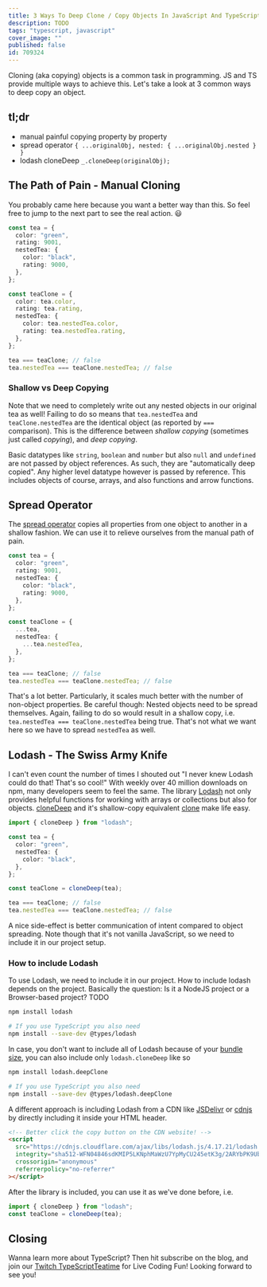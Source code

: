 ```yaml
---
title: 3 Ways To Deep Clone / Copy Objects In JavaScript And TypeScript
description: TODO
tags: "typescript, javascript"
cover_image: ""
published: false
id: 709324
---
```


Cloning (aka copying) objects is a common task in programming. JS and TS provide multiple ways to achieve this. Let's take a look at 3 common ways to deep copy an object.

## tl;dr

- manual painful copying property by property
- spread operator `{ ...originalObj, nested: { ...originalObj.nested } }`
- lodash cloneDeep `_.cloneDeep(originalObj);`

## The Path of Pain - Manual Cloning

You probably came here because you want a better way than this. So feel free to jump to the next part to see the real action. 😃

```typescript
const tea = {
  color: "green",
  rating: 9001,
  nestedTea: {
    color: "black",
    rating: 9000,
  },
};

const teaClone = {
  color: tea.color,
  rating: tea.rating,
  nestedTea: {
    color: tea.nestedTea.color,
    rating: tea.nestedTea.rating,
  },
};

tea === teaClone; // false
tea.nestedTea === teaClone.nestedTea; // false
```

### Shallow vs Deep Copying

Note that we need to completely write out any nested objects in our original tea as well! Failing to do so means that `tea.nestedTea` and `teaClone.nestedTea` are the identical object (as reported by `===` comparison). This is the difference between _shallow copying_ (sometimes just called _copying_), and _deep copying_.

Basic datatypes like `string`, `boolean` and `number` but also `null` and `undefined` are not passed by object references. As such, they are "automatically deep copied". Any higher level datatype however is passed by reference. This includes objects of course, arrays, and also functions and arrow functions.

## Spread Operator

The [spread operator](https://developer.mozilla.org/en-US/docs/Web/JavaScript/Reference/Operators/Spread_syntax#spread_in_object_literals) copies all properties from one object to another in a shallow fashion. We can use it to relieve ourselves from the manual path of pain.

```typescript
const tea = {
  color: "green",
  rating: 9001,
  nestedTea: {
    color: "black",
    rating: 9000,
  },
};

const teaClone = {
  ...tea,
  nestedTea: {
    ...tea.nestedTea,
  },
};

tea === teaClone; // false
tea.nestedTea === teaClone.nestedTea; // false
```

That's a lot better. Particularly, it scales much better with the number of non-object properties.
Be careful though: Nested objects need to be spread themselves. Again, failing to do so would result in a shallow copy, i.e. `tea.nestedTea === teaClone.nestedTea` being true. That's not what we want here so we have to spread `nestedTea` as well.

## Lodash - The Swiss Army Knife

I can't even count the number of times I shouted out "I never knew Lodash could do that! That's so cool!" With weekly over 40 million downloads on npm, many developers seem to feel the same. The library [Lodash](https://lodash.com/) not only provides helpful functions for working with arrays or collections but also for objects. [cloneDeep](https://lodash.com/docs/4.17.15#cloneDeep) and it's shallow-copy equivalent [clone](https://lodash.com/docs/4.17.15#clone) make life easy.

```typescript
import { cloneDeep } from "lodash";

const tea = {
  color: "green",
  nestedTea: {
    color: "black",
  },
};

const teaClone = cloneDeep(tea);

tea === teaClone; // false
tea.nestedTea === teaClone.nestedTea; // false
```

A nice side-effect is better communication of intent compared to object spreading. Note though that it's not vanilla JavaScript, so we need to include it in our project setup.

### How to include Lodash

To use Lodash, we need to include it in our project. How to include lodash depends on the project. Basically the question: Is it a NodeJS project or a Browser-based project?
TODO

```bash
npm install lodash

# If you use TypeScript you also need
npm install --save-dev @types/lodash
```

In case, you don't want to include all of Lodash because of your [bundle size](https://bundlephobia.com/result?p=lodash@4.17.21), you can also include only `lodash.cloneDeep` like so

```bash
npm install lodash.deepClone

# If you use TypeScript you also need
npm install --save-dev @types/lodash.deepClone
```

A different approach is including Lodash from a CDN like [JSDelivr](https://www.jsdelivr.com/package/npm/lodash-es) or [cdnjs](https://cdnjs.com/libraries/lodash.js) by directly including it inside your HTML header.

```html
<!-- Better click the copy button on the CDN website! -->
<script
  src="https://cdnjs.cloudflare.com/ajax/libs/lodash.js/4.17.21/lodash.min.js"
  integrity="sha512-WFN04846sdKMIP5LKNphMaWzU7YpMyCU245etK3g/2ARYbPK9Ub18eG+ljU96qKRCWh+quCY7yefSmlkQw1ANQ=="
  crossorigin="anonymous"
  referrerpolicy="no-referrer"
></script>
```

After the library is included, you can use it as we've done before, i.e.

```typescript
import { cloneDeep } from "lodash";
const teaClone = cloneDeep(tea);
```

## Closing

Wanna learn more about TypeScript? Then hit subscribe on the blog, and join our [Twitch TypeScriptTeatime](https://www.twitch.tv/typescriptteatime/schedule) for Live Coding Fun! Looking forward to see you!
